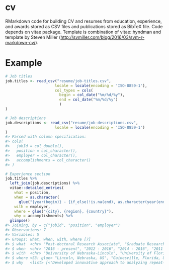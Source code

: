 
<!-- README.md is generated from README.Rmd. Please edit that file -->

# cv

RMarkdown code for building CV and resumes from education, experience,
and awards stored as CSV files and publications stored as BibTeX file.
Code depends on vitae package. Template is combination of vitae::hyndman
and template by Steven Miller
(<http://svmiller.com/blog/2016/03/svm-r-markdown-cv/>).

# Example

``` r
# Job titles
job.titles <- read_csv("resume/job-titles.csv",
                      locale = locale(encoding = 'ISO-8859-1'),
                      col_types = cols(
                        begin = col_date("%m/%d/%y"),
                        end = col_date("%m/%d/%y")
                        )
)

# Job descriptions
job.descriptions <- read_csv("resume/job-descriptions.csv",
                      locale = locale(encoding = 'ISO-8859-1')
)
#> Parsed with column specification:
#> cols(
#>   jobId = col_double(),
#>   position = col_character(),
#>   employer = col_character(),
#>   accomplishments = col_character()
#> )

# Experience section
job.titles %>% 
  left_join(job.descriptions) %>% 
  vitae::detailed_entries(
    what = position,
    when = as.character(
      glue("{year(begin)} - {if_else(!is.na(end), as.character(year(end)), 'present')}")),
    with = employer,
    where = glue("{city}, {region}, {country}"),
    why = accomplishments) %>% 
  glimpse()
#> Joining, by = c("jobId", "position", "employer")
#> Observations: 7
#> Variables: 5
#> Groups: what, when, with, where [7]
#> $ what  <chr> "Post-doctoral Research Associate", "Graduate Research A...
#> $ when  <chr> "2016 - present", "2012 - 2016", "2014 - 2016", "2011 - ...
#> $ with  <chr> "University of Nebraska-Lincoln", "University of Florida...
#> $ where <S3: glue> "Lincoln, Nebraska, US", "Gainesville, Florida, US"...
#> $ why   <list> [<"Developed innovative approach to analyzing repeat-pu...
```
